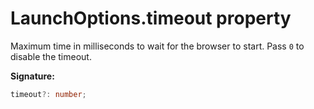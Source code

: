 # LaunchOptions.timeout property

Maximum time in milliseconds to wait for the browser to start. Pass `0` to disable the timeout.

**Signature:**

```typescript
timeout?: number;
```
